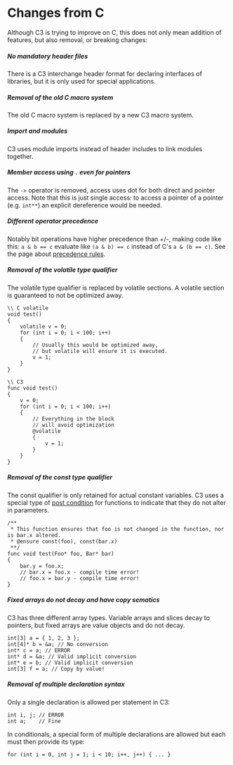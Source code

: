 # Changes from C

Although C3 is trying to improve on C, this does not only mean addition of features, but also removal, or breaking changes:

##### No mandatory header files

There is a C3 interchange header format for declaring interfaces of libraries, but it is only used for special applications.

##### Removal of the old C macro system

The old C macro system is replaced by a new C3 macro system.

##### Import and modules

C3 uses module imports instead of header includes to link modules together.

##### Member access using `.` even for pointers

The `->` operator is removed, access uses dot for both direct and pointer access. Note that this is just single access: to access a pointer of a pointer (e.g. `int**`) an explicit dereference would be needed.

##### Different operator precedence

Notably bit operations have higher precedence than +/-, making code like this: `a & b == c` evaluate like `(a & b) == c` instead of C's `a & (b == c)`. See the page about [precedence rules](../precedence).

##### Removal of the volatile type qualifier

The volatile type qualifier is replaced by volatile sections. A volatile section is guaranteed to not be optimized away.

```
\\ C volatile
void test()
{
    volatile v = 0;
    for (int i = 0; i < 100; i++)
    {
        // Usually this would be optimized away,
        // but volatile will ensure it is executed.
        v = 1; 
    }
}

\\ C3
func void test()
{
    v = 0;
    for (int i = 0; i < 100; i++)
    {
        // Everything in the block
        // will avoid optimization
        @volatile
        {
            v = 1; 
        }
    }
}
```

##### Removal of the const type qualifier

The const qualifier is only retained for actual constant variables. C3 uses a special type of [post condition](../preconditions) for functions to indicate that they do not alter in parameters.

```
/**
 * This function ensures that foo is not changed in the function, nor is bar.x altered.
 * @ensure const(foo), const(bar.x)
 **/
func void test(Foo* foo, Bar* bar)
{
    bar.y = foo.x;
    // bar.x = foo.x - compile time error!
    // foo.x = bar.y - compile time error!
}
```

##### Fixed arrays do not decay and have copy sematics

C3 has three different array types. Variable arrays and slices decay to pointers, but fixed arrays are value objects and do not decay.

```
int[3] a = { 1, 2, 3 };
int[4]* b = &a; // No conversion
int* c = a; // ERROR
int* d = &a; // Valid implicit conversion
int* e = b; // Valid implicit conversion
int[3] f = a; // Copy by value!
```

##### Removal of multiple declaration syntax

Only a single declaration is allowed per statement in C3:

```
int i, j; // ERROR
int a;    // Fine
```

In conditionals, a special form of multiple declarations are allowed but each must then provide its type:

```
for (int i = 0, int j = 1; i < 10; i++, j++) { ... }
```